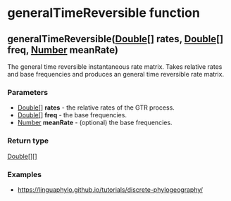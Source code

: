 generalTimeReversible function
==============================
generalTimeReversible([Double[]](../types/Double[].md) **rates**, [Double[]](../types/Double[].md) **freq**, [Number](../types/Number.md) **meanRate**)
-------------------------------------------------------------------------------------------------------------------------------------------------------

The general time reversible instantaneous rate matrix. Takes relative rates and base frequencies and produces an general time reversible rate matrix.

### Parameters

- [Double[]](../types/Double[].md) **rates** - the relative rates of the GTR process.
- [Double[]](../types/Double[].md) **freq** - the base frequencies.
- [Number](../types/Number.md) **meanRate** - (optional) the base frequencies.

### Return type

[Double[][]](../types/Double[][].md)


### Examples

- https://linguaphylo.github.io/tutorials/discrete-phylogeography/



